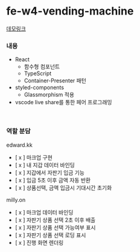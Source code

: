 # fe-w4-vending-machine

[데모링크](https://bepyan.github.io/fe-w4-vending-machine)

### 내용

-   React
    -   함수형 컴포넌트
    -   TypeScript
    -   Container-Presenter 패턴
-   styled-components
    -   Glassmorphism 적용
-   vscode live share를 통한 페어 프로그래밍

<br>

### 역할 분담

edward.kk

-   [ x ] 마크업 구현
-   [ x ] 내 지갑 데이터 바인딩
-   [ x ] 지갑에서 자판기 입금 기능
-   [ x ] 입금 5초 이후 금액 자동 반환
-   [ x ] 상품선택, 금액 입금시 기대시간 초기화

milly.on

-   [ x ] 마크업 데이터 바인딩
-   [ x ] 자판기 상품 선택 2초 이후 배출
-   [ x ] 자판기 상품 선택 가능여부 표시
-   [ x ] 자판기 상품 선택 로딩 표시
-   [ x ] 진행 화면 렌더링

<br>
